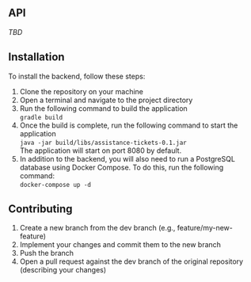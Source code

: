 ## API

_TBD_

## Installation

To install the backend, follow these steps:

1. Clone the repository on your machine
2. Open a terminal and navigate to the project directory
3. Run the following command to build the application  
   `gradle build`
4. Once the build is complete, run the following command to start the application  
   `java -jar build/libs/assistance-tickets-0.1.jar`  
   The application will start on port 8080 by default.
5. In addition to the backend, you will also need to run a PostgreSQL database using Docker Compose. To do this, run the
   following command:  
   `docker-compose up -d`

## Contributing

1. Create a new branch from the dev branch (e.g., feature/my-new-feature)
2. Implement your changes and commit them to the new branch
3. Push the branch
4. Open a pull request against the dev branch of the original repository (describing your changes)
